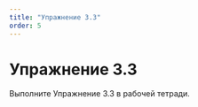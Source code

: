 ```yaml
---
title: "Упражнение 3.3"
order: 5
---
```


# Упражнение 3.3

Выполните Упражнение 3.3 в рабочей тетради.